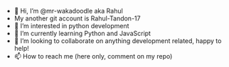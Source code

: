 - 👋 Hi, I’m @mr-wakadoodle aka Rahul
- My another git account is Rahul-Tandon-17
- 👀 I’m interested in python development
- 🌱 I’m currently learning Python and JavaScript
- 💞️ I’m looking to collaborate on anything development related, happy to help!
- 📫 How to reach me (here only, comment on my repo)

<!---
mr-wakadoodle/mr-wakadoodle is a ✨ special ✨ repository because its `README.md` (this file) appears on your GitHub profile.
You can click the Preview link to take a look at your changes.
--->

